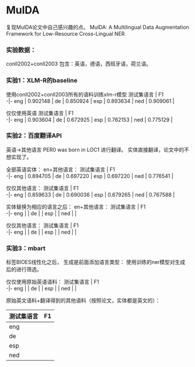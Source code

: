 # MulDA
复现MulDA论文中自己感兴趣的点。
MulDA: A Multilingual Data Augmentation Framework for Low-Resource Cross-Lingual NER

### 实验数据：
conll2002+conll2003
包含：英语，德语，西班牙语，荷兰语。

### 实验1：XLM-R的baseline
使用conll2002+conll2003所有的语料训练xlm-r模型
测试集语言 | F1   
-|-
eng | 0.902148 |
de | 0.850924 |
esp | 0.893634 |
ned | 0.909061 |

仅仅使用英语
测试集语言 | F1   
-|-
eng | 0.903604 |
de | 0.672925 |
esp | 0.762153 |
ned | 0.775129 |


### 实验2：百度翻译API
英语->其他语言
PER0 was born in LOC1 进行翻译。
实体直接翻译，论文中的不想实现了。

全部英语实体：
  en+其他语言：
测试集语言 | F1   
-|-
eng | 0.894705 |
de | 0.697220 |
esp | 0.697220 |
ned | 0.776541 |

  仅仅其他语言：
测试集语言 | F1   
-|-
eng | 0.859633 |
de | 0.690036 |
esp | 0.679265 |
ned | 0.767588 |

实体替换为相应的语言之后：
  en+其他语言：
测试集语言 | F1   
-|-
eng |  |
de |  |
esp |  |
ned |  |

  仅仅其他语言：
测试集语言 | F1   
-|-
eng |  |
de |  |
esp |  |
ned |  |

### 实验3：mbart
标签BIOES线性化之后，
生成是前面添加语言类型：
使用训练的ner模型对生成后的进行筛选。

仅仅使用原始英语语料：
测试集语言 | F1   
-|-
eng |  |
de |  |
esp |  |
ned |  |

原始英文语料+翻译得到的其他语料（按照论文，实体都是英文的）：

测试集语言 | F1   
-|-
eng |  |
de |  |
esp |  |
ned |  |

